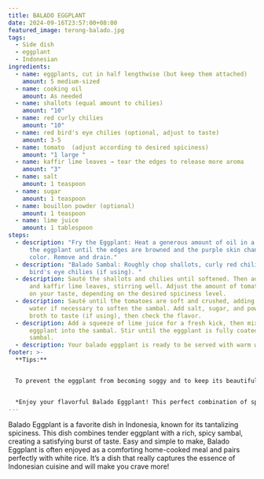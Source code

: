 ```yaml
---
title: BALADO EGGPLANT
date: 2024-09-16T23:57:00+08:00
featured_image: terong-balado.jpg
tags:
  - Side dish
  - eggplant
  - Indonesian
ingredients:
  - name: eggplants, cut in half lengthwise (but keep them attached)
    amount: 5 medium-sized
  - name: cooking oil
    amount: As needed
  - name: shallots (equal amount to chilies)
    amount: "10"
  - name: red curly chilies
    amount: "10"
  - name: red bird's eye chilies (optional, adjust to taste)
    amount: 3-5
  - name: tomato  (adjust according to desired spiciness)
    amount: "1 large "
  - name: kaffir lime leaves → tear the edges to release more aroma
    amount: "3"
  - name: salt
    amount: 1 teaspoon
  - name: sugar
    amount: 1 teaspoon
  - name: bouillon powder (optional)
    amount: 1 teaspoon
  - name: lime juice
    amount: 1 tablespoon
steps:
  - description: "Fry the Eggplant: Heat a generous amount of oil in a pan, then fry
      the eggplant until the edges are browned and the purple skin changes
      color. Remove and drain."
  - description: "Balado Sambal: Roughly chop shallots, curly red chilies, and
      bird's eye chilies (if using). "
  - description: Sauté the shallots and chilies until softened. Then add tomatoes
      and kaffir lime leaves, stirring well. Adjust the amount of tomato based
      on your taste, depending on the desired spiciness level.
  - description: Sauté until the tomatoes are soft and crushed, adding a little
      water if necessary to soften the sambal. Add salt, sugar, and powdered
      broth to taste (if using), then check the flavor.
  - description: Add a squeeze of lime juice for a fresh kick, then mix the fried
      eggplant into the sambal. Stir until the eggplant is fully coated in the
      sambal.
  - description: Your balado eggplant is ready to be served with warm white rice.
footer: >-
  **Tips:**


  To prevent the eggplant from becoming soggy and to keep its beautiful purple color, add a little rice flour to the hot oil and stir until well combined. Then, add the eggplant to the hot oil that has been mixed with rice flour.


  *Enjoy your flavorful Balado Eggplant! This perfect combination of spicy, tangy, and savory flavors will make your taste buds dance. Serve with warm rice and experience the tastilicious sensation in every bite!*
---
```

Balado Eggplant is a favorite dish in Indonesia, known for its tantalizing spiciness. This dish combines tender eggplant with a rich, spicy sambal, creating a satisfying burst of taste. Easy and simple to make, Balado Eggplant is often enjoyed as a comforting home-cooked meal and pairs perfectly with white rice. It’s a dish that really captures the essence of Indonesian cuisine and will make you crave more!

